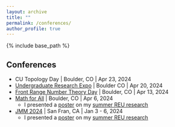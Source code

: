 ```yaml
---
layout: archive
title: ""
permalink: /conferences/
author_profile: true
---
```


{% include base_path %}

## Conferences
* CU Topology Day &#124; Boulder, CO &#124; Apr 23, 2024
* <a href = "https://calendar.colorado.edu/event/undergraduate-research-expo">Undergraduate Research Expo</a> &#124; Boulder CO &#124; Apr 20, 2024 
* <a href="https://sites.google.com/view/frontrangenumbertheoryday/home?authuser=0">Front Range Number Theory Day</a> &#124; Boulder, CO &#124; Apr 13, 2024
* <a href="https://sites.google.com/view/mathforallnola/satellite-conference/boulder-co?authuser=0">Math for All</a> &#124; Boulder, CO &#124; Apr 6, 2024
  * I presented a [poster](/files/Poster.pdf) on my <a href="https://clydekertzer.com/papers/">summer REU research</a>
* <a href="https://meetings.ams.org/math/jmm2024/meetingapp.cgi/Paper/28472">JMM 2024</a> &#124; San Fran, CA &#124; Jan 3 - 6, 2024
  * I presented a [poster](/files/Poster.pdf) on my <a href="https://clydekertzer.com/papers/">summer REU research</a>


